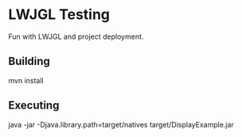 LWJGL Testing
=============

Fun with LWJGL and project deployment.

Building
--------

mvn install

Executing
---------
java -jar -Djava.library.path=target/natives target/DisplayExample.jar